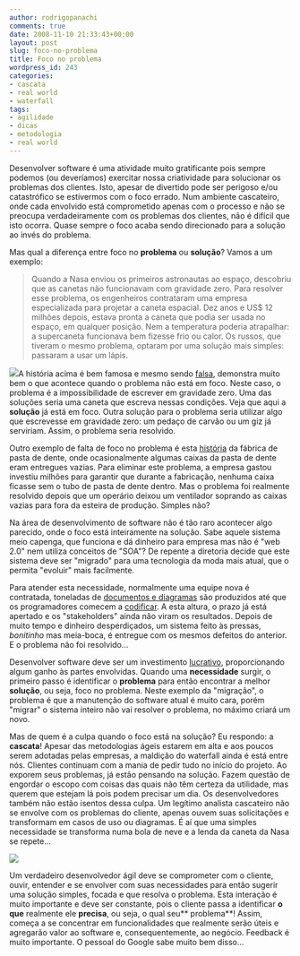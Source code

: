 ```yaml
---
author: rodrigopanachi
comments: true
date: 2008-11-10 21:33:43+00:00
layout: post
slug: foco-no-problema
title: Foco no problema
wordpress_id: 243
categories:
- cascata
- real world
- waterfall
tags:
- agilidade
- dicas
- metodologia
- real world
---
```


Desenvolver software é uma atividade muito gratificante pois sempre podemos (ou deveríamos) exercitar nossa criatividade para solucionar os problemas dos clientes. Isto, apesar de divertido pode ser perigoso e/ou catastrófico se estivermos com o foco errado. Num ambiente cascateiro, onde cada envolvido está comprometido apenas com o processo e não se preocupa verdadeiramente com os problemas dos clientes, não é difícil que isto ocorra. Quase sempre o foco acaba sendo direcionado para a solução ao invés do problema.

Mas qual a diferença entre foco no **problema** ou **solução**? Vamos a um exemplo:


> Quando a Nasa enviou os primeiros astronautas ao espaço, descobriu que as canetas não funcionavam com gravidade zero. Para resolver esse problema, os engenheiros contrataram uma empresa especializada para projetar a caneta espacial.
Dez anos e US$ 12 milhões depois, estava pronta a caneta que podia ser usada no espaço, em qualquer posição. Nem a temperatura poderia atrapalhar: a supercaneta funcionava bem fizesse frio ou calor.
Os russos, que tiveram o mesmo problema, optaram por uma solução mais simples: passaram a usar um lápis.


[![](http://1up4dev.org/wp-content/uploads/2008/11/spaceball.gif)](http://1up4dev.org/wp-content/uploads/2008/11/spaceball.gif)A história acima é bem famosa e mesmo sendo [falsa](http://www.e-farsas.com/artigo.php?id=58), demonstra muito bem o que acontece quando o problema não está em foco. Neste caso, o problema é a impossibilidade de escrever em gravidade zero. Uma das soluções seria uma caneta que escreva nessas condições. Veja que aqui a **solução** já está em foco. Outra solução para o problema seria utilizar algo que escrevesse em gravidade zero: um pedaço de carvão ou um giz já serviriam. Assim, o problema seria resolvido.

Outro exemplo de falta de foco no problema é esta [história](http://blog.aspercom.com.br/2008/07/21/hierarquias-sao-inteligentes-nas-pontas/) da fábrica de pasta de dente, onde ocasionalmente algumas caixas da pasta de dente eram entregues vazias. Para eliminar este problema, a empresa gastou investiu milhões para garantir que durante a fabricação, nenhuma caixa ficasse sem o tubo de pasta de dente dentro. Mas o problema foi realmente resolvido depois que um operário deixou um ventilador soprando as caixas vazias para fora da esteira de produção. Simples não?

Na área de desenvolvimento de software não é tão raro acontecer algo parecido, onde o foco está inteiramente na solução. Sabe aquele sistema meio capenga, que funciona e dá dinheiro para empresa mas não é "web 2.0" nem utiliza conceitos de "SOA"? De repente a diretoria decide que este sistema deve ser "migrado" para uma tecnologia da moda mais atual, que o permita "evoluir" mais facilmente.

Para atender esta necessidade, normalmente uma equipe nova é contratada, toneladas de [documentos e diagramas](http://blog.fragmental.com.br/2008/07/25/uh-eme-ele/) são produzidos até que os programadores comecem a [codificar](http://www.martinfowler.com/bliki/CheaperTalentHypothesis.html). A esta altura, o prazo já está apertado e os "stakeholders" ainda não viram os resultados. Depois de muito tempo e dinheiro desperdiçados, um sistema feito às pressas, _bonitinho_ mas meia-boca, é entregue com os mesmos defeitos do anterior. E o problema não foi resolvido...

Desenvolver software deve ser um investimento [lucrativo](http://1up4dev.org/2008/10/software-e-sobre-investimento/), proporcionando algum ganho às partes envolvidas. Quando uma **necessidade** surgir, o primeiro passo é identificar o **problema** para então encontrar a melhor **solução**, ou seja, foco no problema. Neste exemplo da "migração", o problema é que a manutenção do software atual é muito cara, porém "migrar" o sistema inteiro não vai resolver o problema, no máximo criará um novo.

Mas de quem é a culpa quando o foco está na solução? Eu respondo: a **cascata**! Apesar das metodologias ágeis estarem em alta e aos poucos serem adotadas pelas empresas, a maldição do waterfall ainda é está entre nós. Clientes continuam com a mania de pedir tudo no início do projeto. Ao exporem seus problemas, já estão pensando na solução. Fazem questão de engordar o escopo com coisas das quais não têm certeza da utilidade, mas querem que estejam lá pois podem precisar um dia. Os desenvolvedores também não estão isentos dessa culpa. Um legítimo analista cascateiro não se envolve com os problemas do cliente, apenas ouvem suas solicitações e transformam em casos de uso ou diagramas. É aí que uma simples necessidade se transforma numa bola de neve e a lenda da caneta da Nasa se repete...

[![](http://1up4dev.org/wp-content/uploads/2008/11/software-300x225.jpg)](http://1up4dev.org/wp-content/uploads/2008/11/software.jpg)

Um verdadeiro desenvolvedor ágil deve se comprometer com o cliente, ouvir, entender e se envolver com suas necessidades para então sugerir uma solução simples, focada e que resolva o problema. Esta interação é muito importante e deve ser constante, pois o cliente passa a identificar **o que** realmente ele **precisa**, ou seja, o qual seu** problema**! Assim, começa a se concentrar em funcionalidades que realmente serão úteis e agregarão valor ao software e, consequentemente, ao negócio. Feedback é muito importante. O pessoal do Google sabe muito bem disso...
